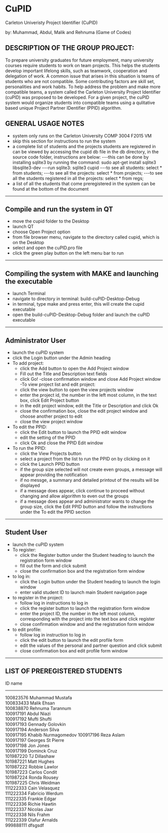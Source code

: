 # CuPID
Carleton Univeristy Project Identifier (CuPID) 

by: Muhammad, Abdul, Malik and Rehnuma (Game of Codes)

DESCRIPTION OF THE GROUP PROJECT:
----------------------------------
To prepare university graduates for future employment, many university courses require students to work on team projects. This helps the students develop important lifelong skills, such as teamwork, cooperation and delegation of work. A common issue that arises in this situation is teams of students who are not compatible. Some contributing factors are skill set, personalities and work habits. To help address the problem and make more compatible teams, a system called the Carleton University Project Identifier (cuPID) was proposed to be developed. For a given project, the cuPID system would organize students into compatible teams using a qulitative based unique Project Partner IDentifier (PPID) algorithm.


GENERAL USAGE NOTES
------------------------------------
- system only runs on the Carleton University COMP 3004 F2015 VM
- skip this section for instructions to run the system
- a complete list of students and the projects students are registered in can be viewed by accessing the cupid db file in the db directory, in the source code folder, instructions are below:
---this can be done by installing sqlite3 by running the command:
     sudo apt-get install sqlite3 libsqlite3-dev
---run sqlite3:
     sqlite3 cupid
---to see all students:
     select * from students;
---to see all the projects:
     select * from projects;
---to see all the students registered in all the projects:
     select * from regs;
- a list of all the students that come preregistered in the system can be found at the bottom of the document
----------------------------------------------------------------------------------------------------------------------------

Compile and run the system in QT
-----------------------------------------
- move the cupid folder to the Desktop
- launch QT
- choose Open Project option
- from file browser menu, navigate to the directory called cupid, which is on the Desktop
- select and open the cuPID.pro file
- click the green play button on the left menu bar to run
----------------------------------------------------------------------------------------------------------------------------

Compiling the system with MAKE and launching the executable
------------------------------------------------------------------------------
- launch Terminal
- navigate to directory in terminal: build-cuPID-Desktop-Debug
- in terminal, type make and press enter, this will create the cupid executable
- open the build-cuPID-Desktop-Debug folder and launch the cuPID executable
----------------------------------------------------------------------------------------------------------------------------

Administrator User
------------------------
- launch the cuPID system
- click the Login button under the Admin heading
- To add project:
     - click the Add button to open the Add Project window
     - Fill out the Title and Description text fields
     - click Go!
     -close confirmation window and close Add Project window
-To view project list and edit project:
     - click the view button to open the view projects window
     - enter the project id, the number in the left most column, in the text box, click Edit Project button
     - in the edit project window, edit the Title or Description and click Ok
     - close the confirmation box, close the edit project window and choose another project to edit
     - close the view project window
- To edit the PPID:
     - click the Edit button to launch the PPID edit window
     - edit the setting of the PPID
     - click Ok and close the PPID Edit window
- To run the PPID:
     - click the View Projects button
     - select a project from the list to run the PPID on by clicking on it 
     - click the Launch PPID button
     - if the group size selected will not create even groups, a message will appear providing the notification
     - if no messge, a summary and detailed printout of the results will be displayed
     - if a message does appear, click continue to proceed without changing and allow algorithm to even out the groups
     - if a message does appear and administrator wants to change the group size, click the Edit PPID button and follow the instructions under the To edit the PPID section

----------------------------------------------------------------------------------------------------------------------------

Student User
----------------
- launch the cuPID system
- To register:
     - click the Register button under the Student heading to launch the registration form window
     -  fill out the form and click submit
     - close the confirmation box and the registration form window
- to log in:
     - click the Login button under the Student heading to launch the login window
     - enter valid student ID to launch main Student navigation page
- to register in the project:
     - follow log in instructions to log in
     - click the register button to launch the registration form window
     - enter the project ID, the number in the left most column, corresponding with the project into the text box and click register
     - close confirmation window and and the registration form window
- to edit profile:
     - follow log in instruction to log in
     - click the edit button to launch the edit profile form
     -  edit the values of the personal and partner question and click submit 
     - close confirmation box and edit profile form window



------------------------------
LIST OF PREREGISTERED STUDENTS
------------------------------
ID          name                
----------  --------------------
100823576   Muhammad Mustafa    
100833433   Malik Ehsan         
100838870   Rehnuma Tarannum    
100917191   Abdul Niazi         
100917192   Mufti Shufti        
100917193   Gennady Golovkin    
100917194   Anderson Silva      
100917195   Khabib Nurmagomedov 
100917196   Reza Aslam          
100917197   Georges St Pierre   
100917198   Jon Jones           
100917199   Dominck Cruz        
101987220   TJ Dillashaw        
101987221   Matt Hughes         
101987222   Robbie Lawlor       
101987223   Carlos Condit       
101987224   Ronda Rousey        
101987225   Chris Weidman       
111222333   Cain Velasquez      
111222334   Fabricio Werdum     
111222335   Frankie Edgar       
111222336   Richie Hawtin       
111222337   Nicolas Jaar        
111222338   Nils Frahm          
111222339   Olafur Arnalds      
999888111   dfsgsdf
